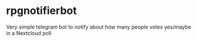 # rpgnotifierbot
Very simple telegram bot to notify about how many people votes yes/maybe in a Nextcloud poll
